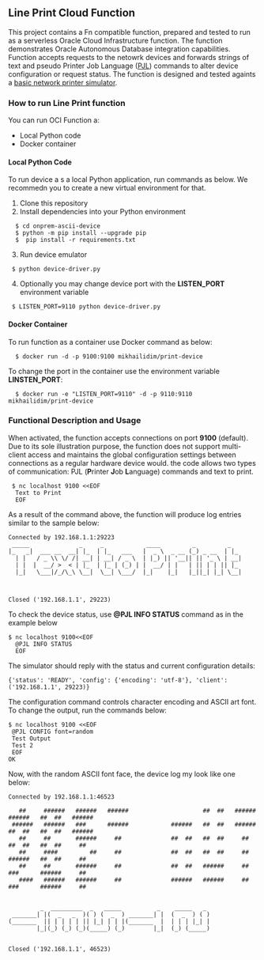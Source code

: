 ## Line Print Cloud Function 

This project contains a Fn compatible function, prepared and tested to run as a serverless Oracle Cloud Infrastructure function. The function demonstrates Oracle Autonomous Database integration capabilities. Function accepts requests to the netowrk devices and forwards strings of text and pseudo  Printer Job Language ([PJL](https://en.wikipedia.org/wiki/Printer_Job_Language)) commands to alter device configuration or request status. 
The function is designed and tested againts a [basic network printer simulator](../onprem-ascii-device). 

### How to run Line Print function

You can run OCI Function a:

- Local Python code
- Docker container

#### Local Python Code 

To run device a s a local Python application, run commands as below. We recommedn you to create a new virtual environment for that. 

1. Clone this repository
2. Install dependencies into your Python environment

  ```shell
    $ cd onprem-ascii-device
    $ python -m pip install --upgrade pip
    $  pip install -r requirements.txt    
   ```
3.  Run device emulator

   ```shell
    $ python device-driver.py 
 
   ```
    
4.  Optionally you may change device port with the **LISTEN_PORT** environment variable

   ```shell
    $ LISTEN_PORT=9110 python device-driver.py 
 
   ```
#### Docker Container

To run function as a container use Docker command as below:

```
  $ docker run -d -p 9100:9100 mikhailidim/print-device
```

To change the port in the container use the environment variable **LINSTEN_PORT**:

```
  $ docker run -e "LISTEN_PORT=9110" -d -p 9110:9110 mikhailidim/print-device
```


### Functional Description and Usage

When activated, the function accepts connections on port **9100** (default). Due to its sole illustration purpose, the function does not support multi-client access and maintains the global configuration settings between connections as a regular hardware device would. the code allows two types of communication: PJL (**P**rinter **J**ob **L**anguage) commands and text to print. 

```shell
 $ nc localhost 9100 <<EOF
  Text to Print
  EOF 
```

As a result of the command above, the function will produce log entries similar to the sample below:

```
Connected by 192.168.1.1:29223
 _____              _     _            ____         _         _   
|_   _|  ___ __  __| |_  | |_   ___   |  _ \  _ __ (_) _ __  | |_ 
  | |   / _ \\ \/ /| __| | __| / _ \  | |_) || '__|| || '_ \ | __|
  | |  |  __/ >  < | |_  | |_ | (_) | |  __/ | |   | || | | || |_ 
  |_|   \___|/_/\_\ \__|  \__| \___/  |_|    |_|   |_||_| |_| \__|
                                                                  


Closed ('192.168.1.1', 29223)
```

To check the device status, use **@PJL INFO STATUS** command as in the example below

```shell
$ nc localhost 9100<<EOF
  @PJL INFO STATUS
  EOF
```
The simulator should reply with the status and current configuration details:

```
{'status': 'READY', 'config': {'encoding': 'utf-8'}, 'client': ('192.168.1.1', 29223)}

```
The configuration command  controls character encoding and  ASCII art font. To change the output, run the commands below:

```shell
$ nc localhost 9100 <<EOF
 @PJL CONFIG font=random
 Test Output
 Test 2
 EOF
OK
```
Now, with the random ASCII font face, the device log my look like one below:

```
Connected by 192.168.1.1:46523
                                                                                                   
   ##     ######   ######   ######                     ##  ##   ######   ######   ##  ##   ######  
 ######   ######   ###      ######            ######   ##  ##   ######   ##  ##   ##  ##   ######  
   ##     ##       ######     ##              ##  ##   ##  ##     ##     ##  ##   ##  ##     ##    
   ##     ####         ##     ##              ##  ##   ##  ##     ##     ######   ##  ##     ##    
   ##     ##       ######     ##              ##  ##   ######     ##     ###      ######     ##    
   ####   ######   ######     ##              ######   ######     ##     ###      ######     ##    
                                                                                                   

         _  _________  _   _____          _    _____   _ 
 _______| |(  _   _  )( ) (  _  ) _______| |  (  _  ) ( )
(_______  || | | | | || |_| | | |(_______  |  | | | |_| |
        |_|(_) (_) (_)(_____) (_)        |_|  (_) (_____)


Closed ('192.168.1.1', 46523)
```






